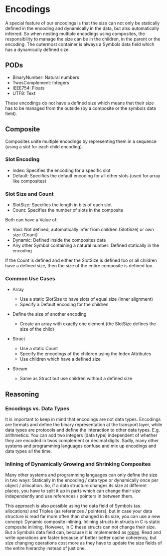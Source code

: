 # Encodings
A special feature of our encodings is that the size can not only
be statically defined in the encoding and dynamically in the data, but also automatically inferred.
So when nesting multiple encodings using composites, the responsibility to manage the size can be in the children, in the parent or the encoding.
The outermost container is always a Symbols data field which has a dynamically defined size.

## PODs
- BinaryNumber: Natural numbers
- TwosComplement: Integers
- IEEE754: Floats
- UTF8: Text

These encodings do not have a defined size which means that their size has to be managed from the outside (by a composite or the symbols data field).


## Composite
Composites unite multiple encodings by representing them in a sequence (using a slot for each child encoding).

### Slot Encoding
- Index: Specifies the encoding for a specific slot
- Default: Specifies the default encoding for all other slots (used for array like composites)

### Slot Size and Count
- SlotSize: Specifies the length in bits of each slot
- Count: Specifies the number of slots in the composite

Both can have a Value of:
- Void: Not defined, automatically infer from children (SlotSize) or own size (Count)
- Dynamic: Defined inside the composites data
- Any other Symbol containing a natural number: Defined statically in the encoding

If the Count is defined and either the SlotSize is defined too or all children have a defined size,
then the size of the entire composite is defined too.

### Common Use Cases
- Array
    - Use a static SlotSize to have slots of equal size (inner alignment)
    - Specify a Default encoding for the children

- Define the size of another encoding
    - Create an array with exactly one element (the SlotSize defines the size of the child)

- Struct
    - Use a static Count
    - Specify the encodings of the children using the Index Attributes
    - Use children which have a defined size

- Stream
    - Same as Struct but use children without a defined size


## Reasoning

### Encodings vs. Data Types
It is important to keep in mind that encodings are not data types.
Encodings are formats and define the binary representation at the transport layer,
while data types are protocols and define the interaction to other data types.
E.g. arithmetics: You can add two integers (data type) independent of whether they are encoded in twos complement or decimal digits.
Sadly, many other systems and programming languages confuse and mix up encodings and data types all the time.

### Inlining of Dynamically Growing and Shrinking Composites
Many other systems and programming languages can only define the size in two ways:
Statically in the encoding / data type or dynamically once per object / allocation.
So, if a data structure changes its size at different places,
you have to split it up in parts which can change their size independently and use references / pointers in between them.

This approach is also possible using the data field of Symbols (as allocations) and Triples (as references / pointers),
but in case your data structure is read far more often than changed in its size, you can use a new concept: Dynamic composite inlining.
Inlining structs in structs in C is static composite inlining.
However, in C these structs can not change their size.
But a Symbols data field can, because it is implemented as [ropes](https://en.wikipedia.org/wiki/Rope_(data_structure)).
Read and write operations are faster because of better better cache coherency,
but size changing operations cost more as they have to update the size fields of the entire hierarchy instead of just one.
